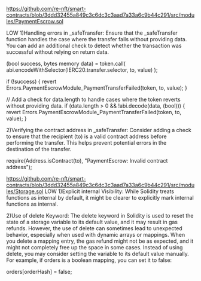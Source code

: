 https://github.com/re-nft/smart-contracts/blob/3ddd32455a849c3c6dc3c3aad7a33a6c9b44c291/src/modules/PaymentEscrow.sol

LOW
1)Handling errors in _safeTransfer:
Ensure that the _safeTransfer function handles the case where the transfer fails without providing data. You can add an additional check to detect whether the transaction was successful without relying on return data.

(bool success, bytes memory data) = token.call(
    abi.encodeWithSelector(IERC20.transfer.selector, to, value)
);

if (!success) {
    revert Errors.PaymentEscrowModule_PaymentTransferFailed(token, to, value);
}

// Add a check for data.length to handle cases where the token reverts without providing data.
if (data.length > 0 && !abi.decode(data, (bool))) {
    revert Errors.PaymentEscrowModule_PaymentTransferFailed(token, to, value);
}

2)Verifying the contract address in _safeTransfer:
Consider adding a check to ensure that the recipient (to) is a valid contract address before performing the transfer. This helps prevent potential errors in the destination of the transfer.

require(Address.isContract(to), "PaymentEscrow: Invalid contract address");

https://github.com/re-nft/smart-contracts/blob/3ddd32455a849c3c6dc3c3aad7a33a6c9b44c291/src/modules/Storage.sol
LOW
1)Explicit internal Visibility:
While Solidity treats functions as internal by default, it might be clearer to explicitly mark internal functions as internal.

2)Use of delete Keyword:
The delete keyword in Solidity is used to reset the state of a storage variable to its default value, and it may result in gas refunds. However, the use of delete can sometimes lead to unexpected behavior, especially when used with dynamic arrays or mappings. When you delete a mapping entry, the gas refund might not be as expected, and it might not completely free up the space in some cases.
Instead of using delete, you may consider setting the variable to its default value manually. For example, if orders is a boolean mapping, you can set it to false:

orders[orderHash] = false;
